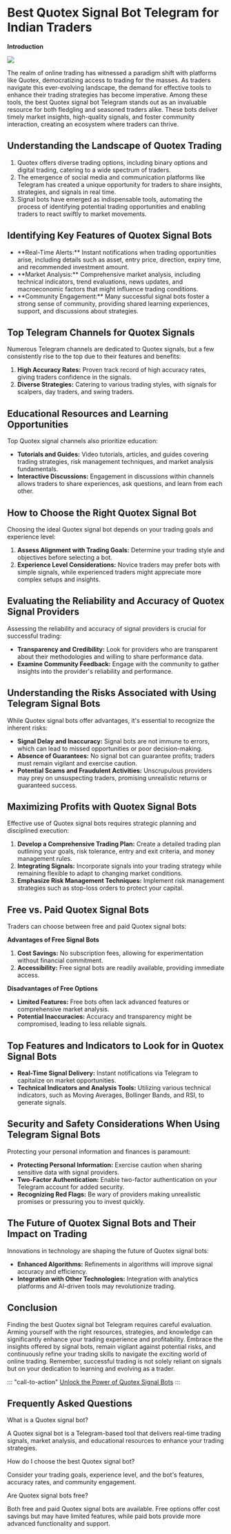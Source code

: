 # Best Quotex Signal Bot Telegram for Indian Traders

**Introduction**

[![](https://static.quotex.io/files/4_en/300_250.jpg)](https://traff.sbs/brokerqxlid)

The realm of online trading has witnessed a paradigm shift with
platforms like Quotex, democratizing access to trading for the masses.
As traders navigate this ever-evolving landscape, the demand for
effective tools to enhance their trading strategies has become
imperative. Among these tools, the best Quotex signal bot Telegram
stands out as an invaluable resource for both fledgling and seasoned
traders alike. These bots deliver timely market insights, high-quality
signals, and foster community interaction, creating an ecosystem where
traders can thrive.

## Understanding the Landscape of Quotex Trading

1.  Quotex offers diverse trading options, including binary options and
    digital trading, catering to a wide spectrum of traders.
2.  The emergence of social media and communication platforms like
    Telegram has created a unique opportunity for traders to share
    insights, strategies, and signals in real time.
3.  Signal bots have emerged as indispensable tools, automating the
    process of identifying potential trading opportunities and enabling
    traders to react swiftly to market movements.

## Identifying Key Features of Quotex Signal Bots

-   \*\*Real-Time Alerts:\*\* Instant notifications when trading
    opportunities arise, including details such as asset, entry price,
    direction, expiry time, and recommended investment amount.
-   \*\*Market Analysis:\*\* Comprehensive market analysis, including
    technical indicators, trend evaluations, news updates, and
    macroeconomic factors that might influence trading conditions.
-   \*\*Community Engagement:\*\* Many successful signal bots foster a
    strong sense of community, providing shared learning experiences,
    support, and discussions about strategies.

## Top Telegram Channels for Quotex Signals

Numerous Telegram channels are dedicated to Quotex signals, but a few
consistently rise to the top due to their features and benefits:

1.  **High Accuracy Rates:** Proven track record of high accuracy rates,
    giving traders confidence in the signals.
2.  **Diverse Strategies:** Catering to various trading styles, with
    signals for scalpers, day traders, and swing traders.

## Educational Resources and Learning Opportunities

Top Quotex signal channels also prioritize education:

-   **Tutorials and Guides:** Video tutorials, articles, and guides
    covering trading strategies, risk management techniques, and market
    analysis fundamentals.
-   **Interactive Discussions:** Engagement in discussions within
    channels allows traders to share experiences, ask questions, and
    learn from each other.

## How to Choose the Right Quotex Signal Bot

Choosing the ideal Quotex signal bot depends on your trading goals and
experience level:

1.  **Assess Alignment with Trading Goals:** Determine your trading
    style and objectives before selecting a bot.
2.  **Experience Level Considerations:** Novice traders may prefer bots
    with simple signals, while experienced traders might appreciate more
    complex setups and insights.

## Evaluating the Reliability and Accuracy of Quotex Signal Providers

Assessing the reliability and accuracy of signal providers is crucial
for successful trading:

-   **Transparency and Credibility:** Look for providers who are
    transparent about their methodologies and willing to share
    performance data.
-   **Examine Community Feedback:** Engage with the community to gather
    insights into the provider\'s reliability and performance.

## Understanding the Risks Associated with Using Telegram Signal Bots

While Quotex signal bots offer advantages, it\'s essential to recognize
the inherent risks:

-   **Signal Delay and Inaccuracy:** Signal bots are not immune to
    errors, which can lead to missed opportunities or poor
    decision-making.
-   **Absence of Guarantees:** No signal bot can guarantee profits;
    traders must remain vigilant and exercise caution.
-   **Potential Scams and Fraudulent Activities:** Unscrupulous
    providers may prey on unsuspecting traders, promising unrealistic
    returns or guaranteed success.

## Maximizing Profits with Quotex Signal Bots

Effective use of Quotex signal bots requires strategic planning and
disciplined execution:

1.  **Develop a Comprehensive Trading Plan:** Create a detailed trading
    plan outlining your goals, risk tolerance, entry and exit criteria,
    and money management rules.
2.  **Integrating Signals:** Incorporate signals into your trading
    strategy while remaining flexible to adapt to changing market
    conditions.
3.  **Emphasize Risk Management Techniques:** Implement risk management
    strategies such as stop-loss orders to protect your capital.

## Free vs. Paid Quotex Signal Bots

Traders can choose between free and paid Quotex signal bots:

**Advantages of Free Signal Bots**

1.  **Cost Savings:** No subscription fees, allowing for experimentation
    without financial commitment.
2.  **Accessibility:** Free signal bots are readily available, providing
    immediate access.

**Disadvantages of Free Options**

-   **Limited Features:** Free bots often lack advanced features or
    comprehensive market analysis.
-   **Potential Inaccuracies:** Accuracy and transparency might be
    compromised, leading to less reliable signals.

## Top Features and Indicators to Look for in Quotex Signal Bots

-   **Real-Time Signal Delivery:** Instant notifications via Telegram to
    capitalize on market opportunities.
-   **Technical Indicators and Analysis Tools:** Utilizing various
    technical indicators, such as Moving Averages, Bollinger Bands, and
    RSI, to generate signals.

## Security and Safety Considerations When Using Telegram Signal Bots

Protecting your personal information and finances is paramount:

-   **Protecting Personal Information:** Exercise caution when sharing
    sensitive data with signal providers.
-   **Two-Factor Authentication:** Enable two-factor authentication on
    your Telegram account for added security.
-   **Recognizing Red Flags:** Be wary of providers making unrealistic
    promises or pressuring you to invest quickly.

## The Future of Quotex Signal Bots and Their Impact on Trading

Innovations in technology are shaping the future of Quotex signal bots:

-   **Enhanced Algorithms:** Refinements in algorithms will improve
    signal accuracy and efficiency.
-   **Integration with Other Technologies:** Integration with analytics
    platforms and AI-driven tools may revolutionize trading.

## Conclusion

Finding the best Quotex signal bot Telegram requires careful evaluation.
Arming yourself with the right resources, strategies, and knowledge can
significantly enhance your trading experience and profitability. Embrace
the insights offered by signal bots, remain vigilant against potential
risks, and continuously refine your trading skills to navigate the
exciting world of online trading. Remember, successful trading is not
solely reliant on signals but on your dedication to learning and
evolving as a trader.

::: \"call-to-action\"
[Unlock the Power of Quotex Signal
Bots](\%22https://traff.sbs/brokerqxlid\%22)
:::

## Frequently Asked Questions

What is a Quotex signal bot?

A Quotex signal bot is a Telegram-based tool that delivers real-time
trading signals, market analysis, and educational resources to enhance
your trading strategies.

How do I choose the best Quotex signal bot?

Consider your trading goals, experience level, and the bot\'s features,
accuracy rates, and community engagement.

Are Quotex signal bots free?

Both free and paid Quotex signal bots are available. Free options offer
cost savings but may have limited features, while paid bots provide more
advanced functionality and support.


